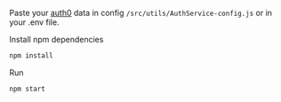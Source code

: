 Paste your [auth0](https://auth0.com) data in config ```/src/utils/AuthService-config.js``` or in your .env file.

Install npm dependencies
```sh
npm install
```
Run
```sh
npm start
```
